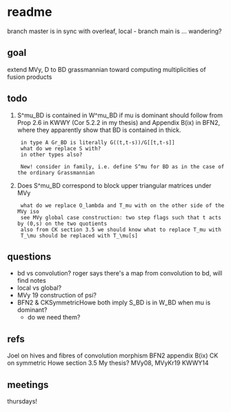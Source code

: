 # readme

branch master is in sync with overleaf, local - branch main is ... wandering? 

## goal

extend MVy, D to BD grassmannian toward computing multiplicities of fusion products

## todo 

1. S^mu_BD is contained in W^mu_BD if mu is dominant should follow from Prop 2.6 in KWWY (Cor 5.2.2 in my thesis) and Appendix B(ix) in BFN2, where they apparently show that BD is contained in thick.

        in type A Gr_BD is literally G((t,t-s))/G[[t,t-s]]
        what do we replace S with? 
        in other types also?

        New! consider in family, i.e. define S^mu for BD as in the case of the ordinary Grassmannian

2. Does S^mu_BD correspond to block upper triangular matrices under MVy

        what do we replace O_lambda and T_mu with on the other side of the MVy iso
        see MVy global case construction: two step flags such that t acts by (0,s) on the two quotients 
        also from CK section 3.5 we should know what to replace T_mu with
        T_\mu should be replaced with T_\mu[s]

## questions

- bd vs convolution? roger says there's a map from convolution to bd, will find notes
- local vs global?
- MVy 19 construction of psi? 
- BFN2 & CKSymmetricHowe both imply S_BD is in W_BD when mu is dominant? 
    - do we need them?

## refs

Joel on hives and fibres of convolution morphism 
BFN2 appendix B(ix)
CK on symmetric Howe section 3.5 
My thesis? 
MVy08, MVyKr19
KWWY14

## meetings

thursdays!